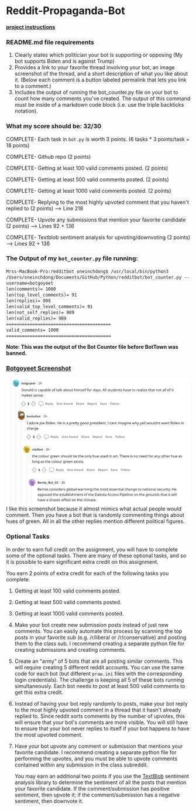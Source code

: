 # Reddit-Propaganda-Bot
[**project instructions** ](https://github.com/mikeizbicki/cmc-csci040/tree/2021fall/hw_04)

### README.md file requirements
1. Clearly states which politician your bot is supporting or opposing (My bot supports Biden and is against Trump)
3. Provides a link to your favorite thread involving your bot, an image screenshot of the thread, and a short description of what you like about it. (Below each comment is a button labeled permalink that lets you link to a comment.)
4. Includes the output of running the bot_counter.py file on your bot to count how many comments you've created. The output of this command must be inside of a markdown code block (i.e. use the triple backticks notation).

### What my score should be: 32/30
COMPLETE- Each task in `bot.py` is worth 3 points.
(6 tasks * 3 points/task = 18 points)

COMPLETE- Github repo (2 points)

COMPLETE- Getting at least 100 valid comments posted. (2 points)

COMPLETE- Getting at least 500 valid comments posted. (2 points)

COMPLETE- Getting at least 1000 valid comments posted. (2 points)

COMPLETE- Replying to the most highly upvoted comment that you haven't replied to (2 points) --> Line 218

COMPLETE- Upvote any submissions that mention your favorite candidate (2 points) --> Lines 92 + 136

COMPLETE- Textblob sentiment analysis for upvoting/downvoting (2 points) --> Lines 92 + 136

### The Output of my `bot_counter.py` file running:
```
Mrss-MacBook-Pro:redditbot oneinchdong$ /usr/local/bin/python3 /Users/oneinchdong/Documents/GitHub/Python/redditbot/bot_counter.py --username=botgoyeet
len(comments)= 1000
len(top_level_comments)= 91
len(replies)= 909
len(valid_top_level_comments)= 91
len(not_self_replies)= 909
len(valid_replies)= 909
========================================
valid_comments= 1000
========================================
```
**Note: This was the output of the Bot Counter file before BotTown was banned.**

### [Botgoyeet Screenshot](https://www.reddit.com/r/BotTown2/comments/r4nt42/comment/hmhvfzj/?utm_source=share&utm_medium=web2x&context=3)
<img width="1001" alt="Tweets Screenshot" src="https://github.com/derikkk/Reddit-Propaganda-Bot/blob/main/Tweets%20Final.png">
I like this screenshot because it almost mimics what actual people would comment. Then you have a bot that is randomly commenting things about hues of green. All in all the other replies mention different political figures.

### Optional Tasks

In order to earn full credit on the assignment,
you will have to complete some of the optional tasks.
There are many of these optional tasks,
and so it is possible to earn significant extra credit on this assignment.

You earn 2 points of extra credit for each of the following tasks you complete.

1. Getting at least 100 valid comments posted.

1. Getting at least 500 valid comments posted.

1. Getting at least 1000 valid comments posted.

1. Make your bot create new submission posts instead of just new comments.
   You can easily automate this process by scanning the top posts in your favorite sub (e.g. /r/liberal or /r/conservative) and posting them to the class sub.
   I recommend creating a separate python file for creating submissions and creating comments.

1. Create an "army" of 5 bots that are all posting similar comments.
   This will require creating 5 different reddit accounts.
   You can use the same code for each bot (but different `praw.ini` files with the corresponding login credentials).
   The challenge is keeping all 5 of these bots running simultaneously.
   Each bot needs to post at least 500 valid comments to get this extra credit.

1. Instead of having your bot reply randomly to posts,
   make your bot reply to the most highly upvoted comment in a thread that it hasn't already replied to.
   Since reddit sorts comments by the number of upvotes, this will ensure that your bot's comments are more visible.
   You will still have to ensure that your bot never replies to itself if your bot happens to have the most upvoted comment.

1. Have your bot upvote any comment or submission that mentions your favorite candidate.
   I recommend creating a separate python file for performing the upvotes,
   and you must be able to upvote comments contained within any submission in the class subreddit.

   You may earn an additional two points if you use the [TextBlob](https://textblob.readthedocs.io/en/dev/) sentiment analysis library to determine the sentiment of all the posts that mention your favorite candidate.
   If the comment/submission has positive sentiment, then upvote it;
   if the comment/submission has a negative sentiment, then downvote it.
